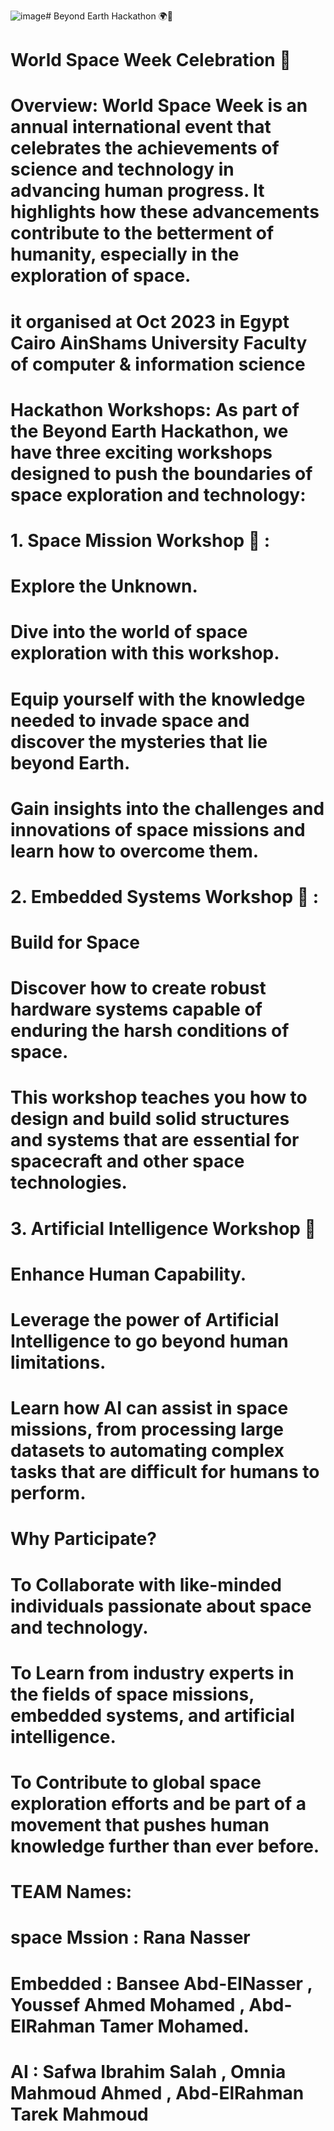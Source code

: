 ![image](https://github.com/user-attachments/assets/18feabb9-66f8-4389-96c1-d06d44ef26e3)# Beyond Earth Hackathon 🌍🚀

# World Space Week Celebration 🚀

# Overview: World Space Week is an annual international event that celebrates the achievements of science and technology in advancing human progress. It highlights how these advancements contribute to the betterment of humanity, especially in the exploration of space.
# it organised at Oct 2023 in Egypt  Cairo  AinShams University Faculty of computer & information science

#  
#  

# Hackathon Workshops: As part of the Beyond Earth Hackathon, we have three exciting workshops designed to push the boundaries of space exploration and technology:

# 

# 1. Space Mission Workshop 🌌 : 
#       Explore the Unknown.
#       Dive into the world of space exploration with this workshop. 
#       Equip yourself with the knowledge needed to invade space and discover the mysteries that lie beyond Earth. 
#       Gain insights into the challenges and innovations of space missions and learn how to overcome them.

# 

# 2. Embedded Systems Workshop 🔧 :
#       Build for Space
#       Discover how to create robust hardware systems capable of enduring the harsh conditions of space. 
#       This workshop teaches you how to design and build solid structures and systems that are essential for spacecraft and other space technologies.

# 

# 3. Artificial Intelligence Workshop 🤖
#        Enhance Human Capability.
#        Leverage the power of Artificial Intelligence to go beyond human limitations. 
#        Learn how AI can assist in space missions, from processing large datasets to automating complex tasks that are difficult for humans to perform.

# 
# 

# Why Participate? 
# To Collaborate with like-minded individuals passionate about space and technology.
# To Learn from industry experts in the fields of space missions, embedded systems, and artificial intelligence.
# To Contribute to global space exploration efforts and be part of a movement that pushes human knowledge further than ever before.

# TEAM Names:
# 
# space Mssion : Rana Nasser
# Embedded : Bansee Abd-ElNasser , Youssef Ahmed Mohamed , Abd-ElRahman Tamer Mohamed.
# AI : Safwa Ibrahim Salah , Omnia Mahmoud Ahmed , Abd-ElRahman Tarek Mahmoud 





